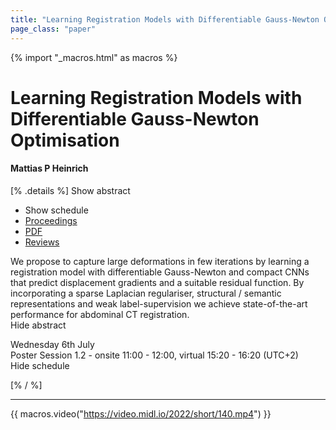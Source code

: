 ```yaml
---
title: "Learning Registration Models with Differentiable Gauss-Newton Optimisation"
page_class: "paper"
---
```


{% import "_macros.html" as macros %}

# Learning Registration Models with Differentiable Gauss-Newton Optimisation

#### Mattias P Heinrich

[% .details %]
<a class="toggle_visibility" data-selector=".abstract" data-level="3">Show abstract</a>
- <a class="toggle_visibility" data-selector=".schedule" data-level="3">Show schedule</a>
- <a href="">Proceedings</a>
- <a href="https://openreview.net/pdf?id=2aqkrhzUPyF">PDF</a>
- <a href="https://openreview.net/forum?id=2aqkrhzUPyF">Reviews</a>

<p>
    <span class="abstract">
        We propose to capture large deformations in few iterations by learning a registration model with differentiable Gauss-Newton and compact CNNs that predict displacement gradients and a suitable residual function. By incorporating a sparse Laplacian regulariser, structural / semantic representations and weak label-supervision we achieve state-of-the-art performance for abdominal CT registration.
        <br>
        <span class="actions"><a class="toggle_visibility" data-level="2">Hide abstract</a></span>
    </span>
</p>

<p>
    <span class="schedule">
        Wednesday 6th July<br>Poster Session 1.2 - onsite 11:00 - 12:00, virtual 15:20 - 16:20 (UTC+2)
        <br>
        <span class="actions"><a class="toggle_visibility" data-level="2">Hide schedule</a></span>
    </span>
</p>

[% / %]


---
{{ macros.video("https://video.midl.io/2022/short/140.mp4") }}
